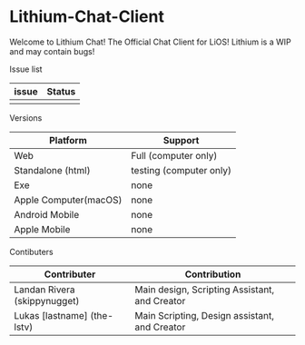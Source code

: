 # Lithium-Chat-Client
Welcome to Lithium Chat! The Official Chat Client for LiOS! Lithium is a WIP and may contain bugs!

Issue list

| issue | Status |
|-------|--------|
|  |  |

Versions

| Platform | Support |
|---------|---------|
| Web | Full (computer only) |
| Standalone (html) | testing (computer only) |
| Exe | none |
| Apple Computer(macOS) | none |
| Android Mobile | none |
| Apple Mobile | none |

Contibuters

| Contributer | Contribution |
| ----------- | ------------ |
| Landan Rivera (skippynugget) | Main design, Scripting Assistant, and Creator |
| Lukas [lastname] (the-lstv) | Main Scripting, Design assistant, and Creator |
